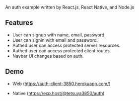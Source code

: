 An auth example written by React.js, React Native, and Node.js

## Features

- User can signup with name, email, password.
- User can signin with email and password.
- Authed user can access protected server resources.
- Authed user can access protected client routes.
- Navbar UI changes based on auth.

## Demo

- Web (https://auth-client-3850.herokuapp.com/)

- Native (https://exp.host/@tetsuya3850/auth)
